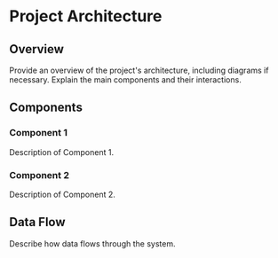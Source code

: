 # Project Architecture

## Overview

Provide an overview of the project's architecture, including diagrams if necessary. Explain the main components and their interactions.

## Components

### Component 1
Description of Component 1.

### Component 2
Description of Component 2.

## Data Flow

Describe how data flows through the system.
